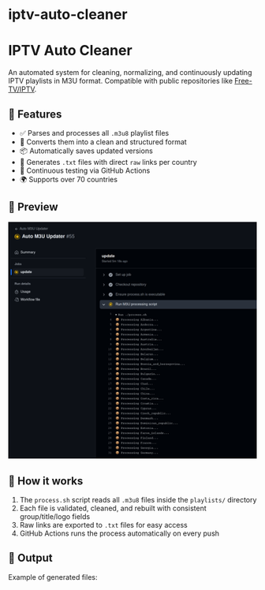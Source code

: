 # iptv-auto-cleaner

# IPTV Auto Cleaner

An automated system for cleaning, normalizing, and continuously updating IPTV playlists in M3U format. Compatible with public repositories like [Free-TV/IPTV](https://github.com/Free-TV/IPTV).

## 🔧 Features

- ✅ Parses and processes all `.m3u8` playlist files
- 🔄 Converts them into a clean and structured format
- 📦 Automatically saves updated versions
- 🔗 Generates `.txt` files with direct `raw` links per country
- 🧪 Continuous testing via GitHub Actions
- 🌍 Supports over 70 countries

## 📸 Preview

![GitHub Actions: Auto M3U Updater](Screenshot%20From%202025-04-17%2000-48-41.png)

## 🚀 How it works

1. The `process.sh` script reads all `.m3u8` files inside the `playlists/` directory  
2. Each file is validated, cleaned, and rebuilt with consistent group/title/logo fields  
3. Raw links are exported to `.txt` files for easy access  
4. GitHub Actions runs the process automatically on every push  

## 📂 Output

Example of generated files:


